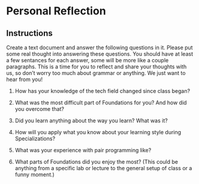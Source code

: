 # Personal Reflection

## Instructions

Create a text document and answer the following questions in it. Please put some real thought into answering these questions. You should have at least a few sentances for each answer, some will be more like a couple paragraphs. This is a time for you to reflect and share your thoughts with us, so don’t worry too much about grammar or anything. We just want to hear from you!

1. How has your knowledge of the tech field changed since class began?

2. What was the most difficult part of Foundations for you? And how did you overcome that?

3. Did you learn anything about the way you learn? What was it?

4. How will you apply what you know about your learning style during Specializations?

5. What was your experience with pair programming like?

6. What parts of Foundations did you enjoy the most? (This could be anything from a specific lab or lecture to the general setup of class or a funny moment.)
